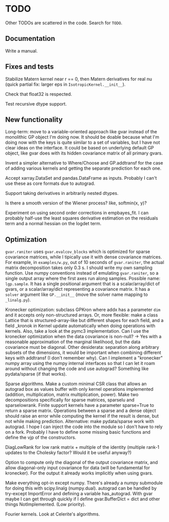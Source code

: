 # TODO

Other TODOs are scattered in the code. Search for `TODO`.

## Documentation

Write a manual.

## Fixes and tests

Stabilize Matern kernel near r == 0, then Matern derivatives for real nu
(quick partial fix: larger eps in `IsotropicKernel.__init__`).

Check that float32 is respected.

Test recursive dtype support.

## New functionality

Long-term: move to a variable-oriented approach like gvar instead of the
monolithic GP object I'm doing now. It should be doable because what I'm
doing now with the keys is quite similar to a set of variables, but I have
not clear ideas on the interface. It could be based on underlying default
GP object, like gvar does with its hidden covariance matrix of all primary
gvars.

Invent a simpler alternative to Where/Choose and GP.addtransf for the case
of adding various kernels and getting the separate prediction for each one.

Accept xarray.DataSet and pandas.DataFrame as inputs. Probably I can't use
these as core formats due to autograd.

Support taking derivatives in arbitrarily nested dtypes.

Is there a smooth version of the Wiener process? like, softmin(x, y)?

Experiment on using second order corrections in empbayes_fit. I can
probably half-use the least squares derivative estimation on the residuals
term and a normal hessian on the logdet term.

## Optimization

`gvar.raniter` uses `gvar.evalcov_blocks` which is optimized for sparse
covariance matrices, while I tipically use it with dense covariance matrices.
For example, in `examples/w.py`, out of 10 seconds of `gvar.raniter`, the
actual matrix decomposition takes only 0.3 s. I should write my own sampling
function. Use numpy conventions instead of emulating `gvar.raniter`, so a
single output array where the first axes run along samples. Possible name:
`lgp.sample`. It has a single positional argument that is a scalar/array/dict
of gvars, or a scalar/array/dict representing a covariance matrix. It has a
`solver` argument like `GP.__init__` (move the solver name mapping to
`_linalg.py`).

Kronecker optimization: subclass GPKron where addx has a parameter `dim` and
it accepts only non-structured arrays. Or, more flexible: make a class
Lattice that is structured-array-like but different shapes for each field,
and a field _kronok in Kernel update automatically when doing operations with
kernels. Also, take a look at the pymc3 implementation. Can I use the
kronecker optimization when the data covariance is non-null? -> Yes with a
reasonable approximation of the marginal likelihood, but the data covariance
must be diagonal. Other desiderata: separation along arbitrary subsets of
the dimensions, it would be important when combining different keys with
addtransf (I don't remember why). Can I implement a "kronecker" numpy array
using the numpy internal interfaces so that I can let it roam around without
changing the code and use autograd? Something like pydata/sparse (if that
works).

Sparse algorithms. Make a custom minimal CSR class that allows an autograd
box as values buffer with only kernel operations implemented (addition,
multiplication, matrix multiplication, power). Make two decompositions
specifically for sparse matrices, sparselu and sparselowrank. Finite support
kernels have a parameter sparse=True to return a sparse matrix. Operations
between a sparse and a dense object should raise an error while computing
the kernel if the result is dense, but not while making prediction.
Alternative: make pydata/sparse work with autograd. I hope I can inject the
code into the module so I don't have to rely on a fork. Probably I have to
define some missing basic functions and define the vjp of the constructors.

DiagLowRank for low rank matrix + multiple of the identity (multiple rank-1
updates to the Cholesky factor? Would it be useful anyway?)

Option to compute only the diagonal of the output covariance matrix, and
allow diagonal-only input covariance for data (will be fundamental for
kronecker). For the output it already works implicitly when using gvars.

Make everything opt-in except numpy. There's already a numpy submodule for
doing this with scipy.linalg (numpy.dual).
autograd can be handled by try-except ImportError and defining a variable
has_autograd. With gvar maybe I can get through quickly if I define
gvar.BufferDict = dict and other things NotImplemented. (Low priority).

Fourier kernels. Look at Celerite's algorithms.
